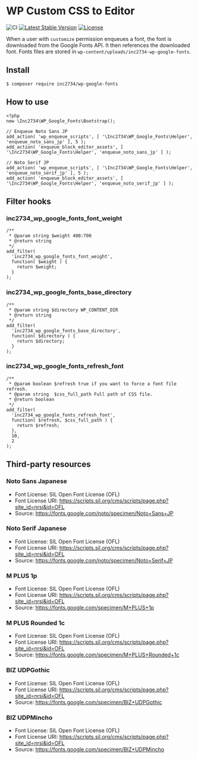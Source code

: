 # WP Custom CSS to Editor

![CI](https://github.com/inc2734/wp-google-fonts/workflows/CI/badge.svg)
[![Latest Stable Version](https://poser.pugx.org/inc2734/wp-google-fonts/v/stable)](https://packagist.org/packages/inc2734/wp-google-fonts)
[![License](https://poser.pugx.org/inc2734/wp-google-fonts/license)](https://packagist.org/packages/inc2734/wp-google-fonts)

When a user with `customize` permission enqueues a font, the font is downloaded from the Google Fonts API. It then references the downloaded font.
Fonts files are stored in `wp-content/uploads/inc2734-wp-google-fonts`.

## Install
```
$ composer require inc2734/wp-google-fonts
```

## How to use
```
<?php
new \Inc2734\WP_Google_Fonts\Bootstrap();

// Enqueue Noto Sans JP
add_action( 'wp_enqueue_scripts', [ '\Inc2734\WP_Google_Fonts\Helper', 'enqueue_noto_sans_jp' ], 5 );
add_action( 'enqueue_block_editor_assets', [ '\Inc2734\WP_Google_Fonts\Helper', 'enqueue_noto_sans_jp' ] );

// Noto Serif JP
add_action( 'wp_enqueue_scripts', [ '\Inc2734\WP_Google_Fonts\Helper', 'enqueue_noto_serif_jp' ], 5 );
add_action( 'enqueue_block_editor_assets', [ '\Inc2734\WP_Google_Fonts\Helper', 'enqueue_noto_serif_jp' ] );
```

## Filter hooks

### inc2734_wp_google_fonts_font_weight
```
/**
 * @param string $weight 400:700
 * @return string
 */
add_filter(
  'inc2734_wp_google_fonts_font_weight',
  function( $weight ) {
    return $weight;
  }
);
```

### inc2734_wp_google_fonts_base_directory
```
/**
 * @param string $directory WP_CONTENT_DIR
 * @return string
 */
add_filter(
  'inc2734_wp_google_fonts_base_directory',
  function( $directory ) {
    return $directory;
  }
);
```

### inc2734_wp_google_fonts_refresh_font
```
/**
 * @param boolean $refresh true if you want to force a font file refresh.
 * @param string  $css_full_path Full path of CSS file.
 * @return boolean
 */
add_filter(
  'inc2734_wp_google_fonts_refresh_font',
  function( $refresh, $css_full_path ) {
    return $refresh;
  },
  10,
  2
);
```

## Third-party resources

### Noto Sans Japanese
* Font License: SIL Open Font License (OFL)
* Font License URI: https://scripts.sil.org/cms/scripts/page.php?site_id=nrsi&id=OFL
* Source: https://fonts.google.com/noto/specimen/Noto+Sans+JP

### Noto Serif Japanese
* Font License: SIL Open Font License (OFL)
* Font License URI: https://scripts.sil.org/cms/scripts/page.php?site_id=nrsi&id=OFL
* Source: https://fonts.google.com/noto/specimen/Noto+Serif+JP

### M PLUS 1p
* Font License: SIL Open Font License (OFL)
* Font License URI: https://scripts.sil.org/cms/scripts/page.php?site_id=nrsi&id=OFL
* Source: https://fonts.google.com/specimen/M+PLUS+1p

### M PLUS Rounded 1c
* Font License: SIL Open Font License (OFL)
* Font License URI: https://scripts.sil.org/cms/scripts/page.php?site_id=nrsi&id=OFL
* Source: https://fonts.google.com/specimen/M+PLUS+Rounded+1c

### BIZ UDPGothic
* Font License: SIL Open Font License (OFL)
* Font License URI: https://scripts.sil.org/cms/scripts/page.php?site_id=nrsi&id=OFL
* Source: https://fonts.google.com/specimen/BIZ+UDPGothic

### BIZ UDPMincho
* Font License: SIL Open Font License (OFL)
* Font License URI: https://scripts.sil.org/cms/scripts/page.php?site_id=nrsi&id=OFL
* Source: https://fonts.google.com/specimen/BIZ+UDPMincho

